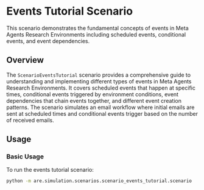 # Events Tutorial Scenario

This scenario demonstrates the fundamental concepts of events in Meta Agents Research Environments including scheduled events, conditional events, and event dependencies.

## Overview

The `ScenarioEventsTutorial` scenario provides a comprehensive guide to understanding and implementing different types of events in Meta Agents Research Environments. It covers scheduled events that happen at specific times, conditional events triggered by environment conditions, event dependencies that chain events together, and different event creation patterns. The scenario simulates an email workflow where initial emails are sent at scheduled times and conditional events trigger based on the number of received emails.

## Usage

### Basic Usage

To run the events tutorial scenario:

```bash
python -m are.simulation.scenarios.scenario_events_tutorial.scenario
```
